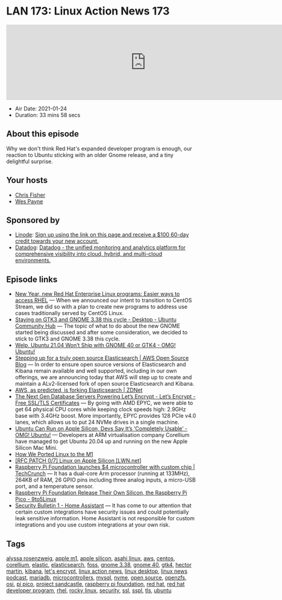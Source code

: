 # LAN 173: Linux Action News 173

<iframe src="https://player.fireside.fm/v2/DAcK9LdX+4CVTWEMh?theme=dark" width="740" height="200" frameborder="0" scrolling="no"></iframe>

* Air Date: 2021-01-24
* Duration: 33 mins 58 secs

## About this episode

Why we don't think Red Hat's expanded developer program is enough, our reaction to Ubuntu sticking with an older Gnome release, and a tiny delightful surprise.

## Your hosts
* [Chris Fisher](https://linuxactionnews.com/hosts/chris)
* [Wes Payne](https://linuxactionnews.com/hosts/wes)

## Sponsored by

  * [Linode](http://linode.com/lan): [Sign up using the link on this page and receive a $100 60-day credit towards your new account. ](http://linode.com/lan)
  * [Datadog](http://datadog.com/linuxactionnews): [ Datadog - the unified monitoring and analytics platform for comprehensive visibility into cloud, hybrid, and multi-cloud environments.](http://datadog.com/linuxactionnews)



## Episode links

  * [New Year, new Red Hat Enterprise Linux programs: Easier ways to access RHEL](https://www.redhat.com/en/blog/new-year-new-red-hat-enterprise-linux-programs-easier-ways-access-rhel "New Year, new Red Hat Enterprise Linux programs: Easier ways to access RHEL") — When we announced our intent to transition to CentOS Stream, we did so with a plan to create new programs to address use cases traditionally served by CentOS Linux. 
  * [Staying on GTK3 and GNOME 3.38 this cycle - Desktop - Ubuntu Community Hub](https://discourse.ubuntu.com/t/staying-on-gtk3-and-gnome-3-38-this-cycle/20466 "Staying on GTK3 and GNOME 3.38 this cycle - Desktop - Ubuntu Community Hub") — The topic of what to do about the new GNOME started being discussed and after some consideration, we decided to stick to GTK3 and GNOME 3.38 this cycle. 
  * [Welp, Ubuntu 21.04 Won’t Ship with GNOME 40 or GTK4 - OMG! Ubuntu!](https://www.omgubuntu.co.uk/2021/01/why-ubuntu-21-04-wont-include-gnome-40-or-gtk4 "Welp, Ubuntu 21.04 Won’t Ship with GNOME 40 or GTK4 - OMG! Ubuntu!")
  * [Stepping up for a truly open source Elasticsearch | AWS Open Source Blog](https://aws.amazon.com/blogs/opensource/stepping-up-for-a-truly-open-source-elasticsearch/ "Stepping up for a truly open source Elasticsearch | AWS Open Source Blog") — In order to ensure open source versions of Elasticsearch and Kibana remain available and well supported, including in our own offerings, we are announcing today that AWS will step up to create and maintain a ALv2-licensed fork of open source Elasticsearch and Kibana.
  * [AWS, as predicted, is forking Elasticsearch | ZDNet](https://www.zdnet.com/article/aws-as-predicted-is-forking-elasticsearch/ "AWS, as predicted, is forking Elasticsearch | ZDNet")
  * [The Next Gen Database Servers Powering Let’s Encrypt - Let’s Encrypt - Free SSL/TLS Certificates](https://letsencrypt.org/2021/01/21/next-gen-database-servers.html "The Next Gen Database Servers Powering Let’s Encrypt - Let’s Encrypt - Free SSL/TLS Certificates") — By going with AMD EPYC, we were able to get 64 physical CPU cores while keeping clock speeds high: 2.9GHz base with 3.4GHz boost. More importantly, EPYC provides 128 PCIe v4.0 lanes, which allows us to put 24 NVMe drives in a single machine.
  * [Ubuntu Can Run on Apple Silicon, Devs Say It’s ‘Completely Usable’ - OMG! Ubuntu!](https://www.omgubuntu.co.uk/2021/01/see-ubuntu-running-on-apple-m1-mac-mini "Ubuntu Can Run on Apple Silicon, Devs Say It’s ‘Completely Usable’ - OMG! Ubuntu!") — Developers at ARM virtualisation company Corellium have managed to get Ubuntu 20.04 up and running on the new Apple Silicon Mac Mini. 
  * [How We Ported Linux to the M1](https://corellium.com/blog/linux-m1 "How We Ported Linux to the M1")
  * [[RFC PATCH 0/7] Linux on Apple Silicon [LWN.net]](https://lwn.net/ml/linux-kernel/20210120132717.395873-1-mohamed.mediouni@caramail.com/ "\[RFC PATCH 0/7\] Linux on Apple Silicon \[LWN.net\]")
  * [Raspberry Pi Foundation launches $4 microcontroller with custom chip | TechCrunch](https://techcrunch.com/2021/01/21/raspberry-pi-foundation-launches-4-microcontroller-with-custom-chip/ "Raspberry Pi Foundation launches $4 microcontroller with custom chip | TechCrunch") — It has a dual-core Arm processor (running at 133MHz), 264KB of RAM, 26 GPIO pins including three analog inputs, a micro-USB port, and a temperature sensor.
  * [Raspberry Pi Foundation Release Their Own Silicon, the Raspberry Pi Pico - 9to5Linux](https://9to5linux.com/raspberry-foundation-release-their-own-silicon-the-raspberry-pi-pico "Raspberry Pi Foundation Release Their Own Silicon, the Raspberry Pi Pico - 9to5Linux")
  * [Security Bulletin 1 - Home Assistant](https://www.home-assistant.io/blog/2021/01/14/security-bulletin/ "Security Bulletin 1 - Home Assistant") — It has come to our attention that certain custom integrations have security issues and could potentially leak sensitive information. Home Assistant is not responsible for custom integrations and you use custom integrations at your own risk.



## Tags

[alyssa rosenzweig](https://linuxactionnews.com/tags/alyssa%20rosenzweig), [apple m1](https://linuxactionnews.com/tags/apple%20m1), [apple silicon](https://linuxactionnews.com/tags/apple%20silicon), [asahi linux](https://linuxactionnews.com/tags/asahi%20linux), [aws](https://linuxactionnews.com/tags/aws), [centos](https://linuxactionnews.com/tags/centos), [corellium](https://linuxactionnews.com/tags/corellium), [elastic](https://linuxactionnews.com/tags/elastic), [elasticsearch](https://linuxactionnews.com/tags/elasticsearch), [foss](https://linuxactionnews.com/tags/foss), [gnome 3.38](https://linuxactionnews.com/tags/gnome%203.38), [gnome 40](https://linuxactionnews.com/tags/gnome%2040), [gtk4](https://linuxactionnews.com/tags/gtk4), [hector martin](https://linuxactionnews.com/tags/hector%20martin), [kibana](https://linuxactionnews.com/tags/kibana), [let's encrypt](https://linuxactionnews.com/tags/let's%20encrypt), [linux action news](https://linuxactionnews.com/tags/linux%20action%20news), [linux desktop](https://linuxactionnews.com/tags/linux%20desktop), [linux news podcast](https://linuxactionnews.com/tags/linux%20news%20podcast), [mariadb](https://linuxactionnews.com/tags/mariadb), [microcontrollers](https://linuxactionnews.com/tags/microcontrollers), [mysql](https://linuxactionnews.com/tags/mysql), [nvme](https://linuxactionnews.com/tags/nvme), [open source](https://linuxactionnews.com/tags/open%20source), [openzfs](https://linuxactionnews.com/tags/openzfs), [osi](https://linuxactionnews.com/tags/osi), [pi pico](https://linuxactionnews.com/tags/pi%20pico), [project sandcastle](https://linuxactionnews.com/tags/project%20sandcastle), [raspberry pi foundation](https://linuxactionnews.com/tags/raspberry%20pi%20foundation), [red hat](https://linuxactionnews.com/tags/red%20hat), [red hat developer program](https://linuxactionnews.com/tags/red%20hat%20developer%20program), [rhel](https://linuxactionnews.com/tags/rhel), [rocky linux](https://linuxactionnews.com/tags/rocky%20linux), [security](https://linuxactionnews.com/tags/security), [ssl](https://linuxactionnews.com/tags/ssl), [sspl](https://linuxactionnews.com/tags/sspl), [tls](https://linuxactionnews.com/tags/tls), [ubuntu](https://linuxactionnews.com/tags/ubuntu)